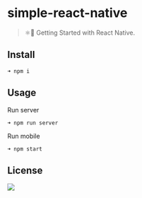 # simple-react-native

> ⚛️📱  Getting Started with React Native.

## Install   

```
➜ npm i
```

## Usage

Run server
```
➜ npm run server
```
Run mobile
```
➜ npm start
```

## License

![](https://img.shields.io/github/license/cuongw/simple-react-native.svg)
